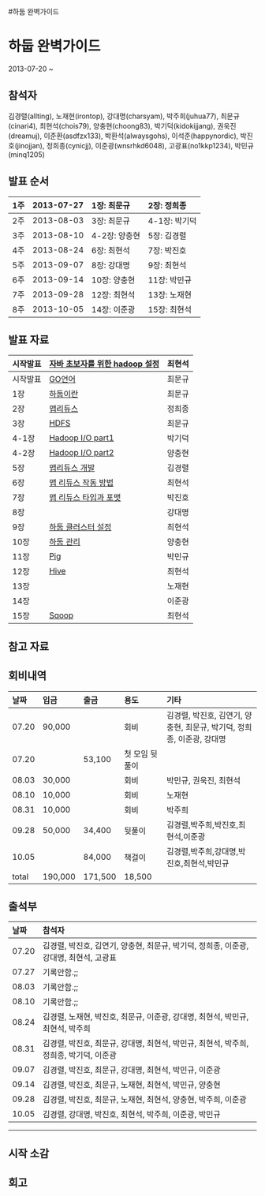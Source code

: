 #하둡 완벽가이드

# 하둡 완벽가이드 #

2013-07-20 ~

## 참석자 ##
김경렬(allting),
노재현(irontop),
강대명(charsyam),
박주희(juhua77),
최문규(cinari4),
최현석(chois79),
양충현(choong83),
박기덕(kidokijjang),
권욱진(dreamuj),
이준환(asdfzx133),
박환석(alwaysgohs),
이석준(happynordic),
박진호(jinojjan),
정희종(cynicjj),
이준광(wnsrhkd6048),
고광표(no1kkp1234),
박민규(minq1205)


## 발표 순서 ##
| 1주 | 2013-07-27 | 1장: 최문규 | 2장: 정희종 |
|:-----|:-----------|:----------------|:----------------|
| 2주 | 2013-08-03 |  3장: 최문규 | 4-1장: 박기덕|
| 3주 | 2013-08-10 |  4-2장: 양충현 | 5장: 김경렬|
| 4주 | 2013-08-24 | 6장: 최현석 |  7장: 박진호 |
| 5주 | 2013-09-07 | 8장: 강대명| 9장: 최현석 |
| 6주 | 2013-09-14 | 10장: 양충현 | 11장: 박민규 |
| 7주 | 2013-09-28 | 12장: 최현석 |  13장: 노재현 |
| 8주 | 2013-10-05 | 14장: 이준광 | 15장: 최현석 |


## 발표 자료 ##
| 시작발표 | [자바 초보자를 위한 hadoop 설정](http://www.slideshare.net/HyeonSeokChoi/java-hadoop) | 최현석 |
|:-------------|:------------------------------------------------------------------------------------------------|:----------|
| 시작발표 |[GO언어](http://www.slideshare.net/cinari4/a-tour-of-go) | 최문규 |
| 1장 | [하둡이란](http://www.slideshare.net/cinari4/hadoop-ch1) | 최문규 |
| 2장 | [맵리듀스](HadoopCh2MapReduce.md) | 정희종 |
| 3장 | [HDFS](http://www.slideshare.net/cinari4/hdfs-25349952)| 최문규 |
| 4-1장 | [Hadoop I/O part1](http://www.slideshare.net/kidoki/hadoop-io) | 박기덕  |
| 4-2장 | [Hadoop I/O part2](http://www.slideshare.net/choong83/hadoop-io-part2) | 양충현  |
| 5장 | [맵리듀스 개발](http://www.slideshare.net/allting/hadoop-ch5) | 김경렬 |
| 6장 | [맵 리듀스 작동 방법](http://www.slideshare.net/HyeonSeokChoi/ch6-25777029) | 최현석 |
| 7장 | [맵 리듀스 타입과 포맷](http://www.slideshare.net/ssuser3de813/ss-25540264) | 박진호 |
| 8장 |  | 강대명 |
| 9장 | [하둡 클러스터 설정](http://www.slideshare.net/HyeonSeokChoi/ch9-26007052)| 최현석 |
| 10장 |[하둡 관리](http://www.slideshare.net/choong83/10-26206880) | 양충현  |
| 11장 | [Pig](http://www.slideshare.net/minq1205/pig-26748059) | 박민규 |
| 12장 | [Hive](http://www.slideshare.net/HyeonSeokChoi/apache-hive-26926895)| 최현석 |
| 13장 |  | 노재현 |
| 14장 |  | 이준광 |
| 15장 | [Sqoop](http://www.slideshare.net/HyeonSeokChoi/apache-sqoop)| 최현석 |



## 참고 자료 ##


## 회비내역 ##

| 날짜 | 입금 | 출금 | 용도 | 기타 |
|:-------|:-------|:-------|:-------|:-------|
| 07.20 | 90,000 |  | 회비 | 김경렬, 박진호, 김연기, 양충현, 최문규, 박기덕, 정희종, 이준광, 강대명 |
| 07.20 |  | 53,100 | 첫 모임 뒷풀이 |  |
| 08.03 | 30,000 |  | 회비 | 박민규, 권욱진, 최현석 |
| 08.10 | 10,000 |  | 회비 | 노재현 |
| 08.31 | 10,000 |  | 회비 | 박주희 |
| 09.28 | 50,000 | 34,400 | 뒷풀이 | 김경렬,박주희,박진호,최현석,이준광 |
| 10.05 |  | 84,000 | 책걸이 | 김경렬,박주희,강대명,박진호,최현석,박민규 |
| total| 190,000 | 171,500 | 18,500    |  |


## 출석부 ##
| 날짜 | 참석자 |
|:-------|:----------|
| 07.20 | 김경렬, 박진호, 김연기, 양충현, 최문규, 박기덕, 정희종, 이준광, 강대명, 최현석, 고광표 |
| 07.27 | 기록안함.;; |
| 08.03 | 기록안함.;; |
| 08.10 | 기록안함.;; |
| 08.24 | 김경렬, 노재현, 박진호, 최문규, 이준광, 강대명, 최현석, 박민규, 최현석, 박주희  |
| 08.31 | 김경렬, 박진호, 최문규, 강대명, 최현석, 박민규, 최현석, 박주희, 정희종, 박기덕, 이준광  |
| 09.07 | 김경렬, 박진호, 최문규, 강대명, 최현석, 박민규, 이준광  |
| 09.14| 김경렬, 박진호, 최문규, 노재현, 최현석, 박민규, 양충현 |
| 09.28| 김경렬, 박진호, 최문규, 노재현, 최현석, 양충현, 박주희, 이준광 |
| 10.05| 김경렬, 강대명, 박진호, 최현석, 박주희, 이준광, 박민규  |



---


## 시작 소감 ##


## 회고 ##